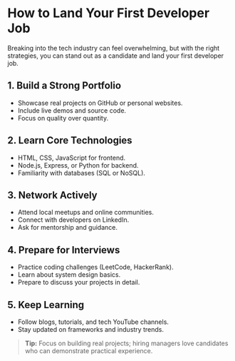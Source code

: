 # How to Land Your First Developer Job

Breaking into the tech industry can feel overwhelming, but with the right strategies, you can stand out as a candidate and land your first developer job.

## 1. Build a Strong Portfolio

- Showcase real projects on GitHub or personal websites.
- Include live demos and source code.
- Focus on quality over quantity.

## 2. Learn Core Technologies

- HTML, CSS, JavaScript for frontend.
- Node.js, Express, or Python for backend.
- Familiarity with databases (SQL or NoSQL).

## 3. Network Actively

- Attend local meetups and online communities.
- Connect with developers on LinkedIn.
- Ask for mentorship and guidance.

## 4. Prepare for Interviews

- Practice coding challenges (LeetCode, HackerRank).
- Learn about system design basics.
- Prepare to discuss your projects in detail.

## 5. Keep Learning

- Follow blogs, tutorials, and tech YouTube channels.
- Stay updated on frameworks and industry trends.

> **Tip:** Focus on building real projects; hiring managers love candidates who can demonstrate practical experience.
